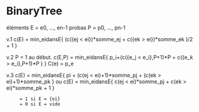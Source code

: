 # BinaryTree

éléments 	E = e0, ..., en-1
probas 		P = p0, ..., pn-1


v.1
	c(E) = min_eidansE{ (c({ej < ei})*somme_ej + c({ek > ei})*somme_ek )/2 + 1 }

v.2
	P = 1 au début.
	c(E,P) = min_eidansE{ p_i+(c({e_j < e_i},P+1)*P + c({e_k > e_i},P+1)*P ) }
	C(e) = p_e

v.3
	c(E) = min_eidansE{ pi + (c(ej < ei)+1)*somme_pj + (c(ek > ei)+1)*somme_pk }
		ou
	c(E) = min_eidansE{ c(ej < ei)*somme_pj + c(ek > ei)*somme_pk + 1 }

		 = 1 si E = {ei}
		 = 0 si E = vide

